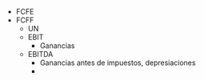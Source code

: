 + FCFE
+ FCFF
	+ UN
	+ EBIT
		+ Ganancias 
	+ EBITDA
		+ Ganancias antes de impuestos, depresiaciones
		+ 